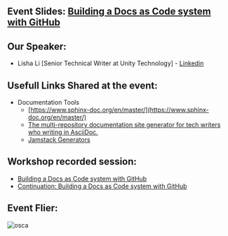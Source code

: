 ## Event Slides: [Building a Docs as Code system with GitHub](https://github.com/lilisha100/docs-as-code-demo/blob/main/resources/build-docs-as-code-system.pdf)


## Our Speaker:
 - Lisha Li [Senior Technical Writer at Unity Technology] - [Linkedin](https://ca.linkedin.com/in/lishali)

## Usefull Links Shared at the event:

- Documentation Tools
    -  [https://www.sphinx-doc.org/en/master/](https://www.sphinx-doc.org/en/master/)
    -  [The multi-repository documentation site generator for tech writers who writing in AsciiDoc. ](https://antora.org/)
    -  [Jamstack Generators](https://jamstack.org/generators/)

## Workshop recorded session:
- [Building a Docs as Code system with GitHub](https://youtu.be/hxwonXaPwzo)
- [Continuation: Building a Docs as Code system with GitHub](https://youtu.be/oteG0AfKiJ4)


## Event Flier: 
![osca](https://user-images.githubusercontent.com/85078495/176819951-c74c6a2d-5903-4e4c-9e6f-af0008f8eea0.jpeg)
